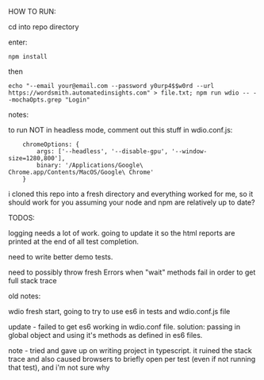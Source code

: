 HOW TO RUN:

cd into repo directory

enter:

``npm install``

then

``echo "--email your@email.com --password y0urp4$$w0rd --url https://wordsmith.automatedinsights.com" > file.txt; npm run wdio -- --mochaOpts.grep "Login"``


notes:

to run NOT in headless mode, comment out this stuff in wdio.conf.js:


        chromeOptions: {
            args: ['--headless', '--disable-gpu', '--window-size=1280,800'],
            binary: '/Applications/Google\ Chrome.app/Contents/MacOS/Google\ Chrome'
        }

i cloned this repo into a fresh directory and everything worked for me, so it should work for you assuming your node and npm are relatively up to date?



TODOS:

logging needs a lot of work.  going to update it so the html reports are printed at the end of all test completion.

need to write better demo tests.

need to possibly throw fresh Errors when "wait" methods fail in order to get full stack trace





old notes:

wdio fresh start, going to try to use es6 in tests and wdio.conf.js file

update - failed to get es6 working in wdio.conf file.  solution: passing in global object and using it's methods as defined in es6 files.

note - tried and gave up on writing project in typescript.  it ruined the stack trace and also caused browsers to briefly open per test (even if not running that test), and i'm not sure why
